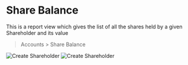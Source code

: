 <!-- add-breadcrumbs -->
# Share Balance

This is a report view which gives the list of all the shares held by a given Shareholder and its value

> Accounts > Share Balance

<img class="screenshot" alt="Create Shareholder" src="/docs/assets/img/accounts/shareholder/sharebalance_1.png">

<img class="screenshot" alt="Create Shareholder" src="/docs/assets/img/accounts/shareholder/sharebalance_2.png">

